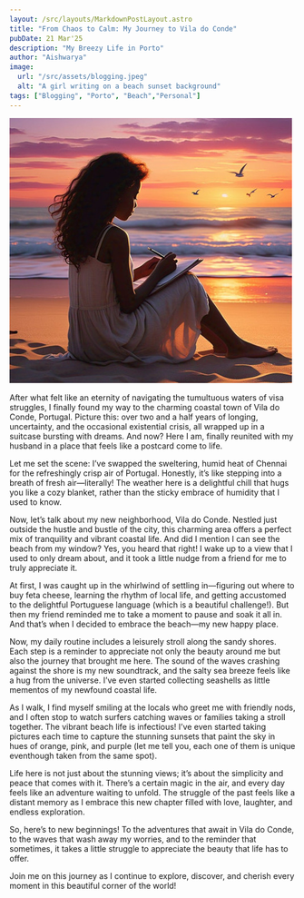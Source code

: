 ```yaml
---
layout: /src/layouts/MarkdownPostLayout.astro
title: "From Chaos to Calm: My Journey to Vila do Conde"
pubDate: 21 Mar'25
description: "My Breezy Life in Porto"
author: "Aishwarya"
image:
  url: "/src/assets/blogging.jpeg"
  alt: "A girl writing on a beach sunset background"
tags: ["Blogging", "Porto", "Beach","Personal"]
---
```


![A girl blogging at beach](/src/assets/blogging.jpeg)

After what felt like an eternity of navigating the tumultuous waters of visa struggles, I finally found my way to the charming coastal town of Vila do Conde, Portugal. Picture this: over two and a half years of longing, uncertainty, and the occasional existential crisis, all wrapped up in a suitcase bursting with dreams. And now? Here I am, finally reunited with my husband in a place that feels like a postcard come to life.

Let me set the scene: I’ve swapped the sweltering, humid heat of Chennai for the refreshingly crisp air of Portugal. Honestly, it’s like stepping into a breath of fresh air—literally! The weather here is a delightful chill that hugs you like a cozy blanket, rather than the sticky embrace of humidity that I used to know.

Now, let’s talk about my new neighborhood, Vila do Conde. Nestled just outside the hustle and bustle of the city, this charming area offers a perfect mix of tranquility and vibrant coastal life. And did I mention I can see the beach from my window? Yes, you heard that right! I wake up to a view that I used to only dream about, and it took a little nudge from a friend for me to truly appreciate it.

At first, I was caught up in the whirlwind of settling in—figuring out where to buy feta cheese, learning the rhythm of local life, and getting accustomed to the delightful Portuguese language (which is a beautiful challenge!). But then my friend reminded me to take a moment to pause and soak it all in. And that’s when I decided to embrace the beach—my new happy place.

Now, my daily routine includes a leisurely stroll along the sandy shores. Each step is a reminder to appreciate not only the beauty around me but also the journey that brought me here. The sound of the waves crashing against the shore is my new soundtrack, and the salty sea breeze feels like a hug from the universe. I’ve even started collecting seashells as little mementos of my newfound coastal life.

As I walk, I find myself smiling at the locals who greet me with friendly nods, and I often stop to watch surfers catching waves or families taking a stroll together. The vibrant beach life is infectious! I’ve even started taking pictures each time to capture the stunning sunsets that paint the sky in hues of orange, pink, and purple (let me tell you, each one of them is unique eventhough taken from the same spot).

Life here is not just about the stunning views; it’s about the simplicity and peace that comes with it. There’s a certain magic in the air, and every day feels like an adventure waiting to unfold. The struggle of the past feels like a distant memory as I embrace this new chapter filled with love, laughter, and endless exploration.

So, here’s to new beginnings! To the adventures that await in Vila do Conde, to the waves that wash away my worries, and to the reminder that sometimes, it takes a little struggle to appreciate the beauty that life has to offer.

Join me on this journey as I continue to explore, discover, and cherish every moment in this beautiful corner of the world!
